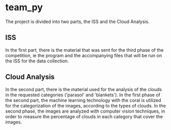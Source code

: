 # team_py

The project is divided into two parts, the ISS and the Cloud Analysis.

## ISS
In the first part, there is the material that was sent for the third phase of the competition, ie the program and the accompanying files that will be run on the ISS for the data collection.

## Cloud Analysis
In the second part, there is the material used for the analysis of the clouds in the requested categories ('parasol' and 'blankets'). In the first phase of the second part, the machine learning technology with the coral is utilized for the categorization of the images, according to the types of clouds. In the second phase, the images are analyzed with computer vision techniques, in order to measure the percentage of clouds in each category that cover the images.
